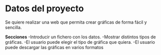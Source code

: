 # Datos del proyecto
Se quiere realizar una web que permita crear gráficas de forma fácil y sencilla.

**Secciones**
-Introducir un fichero con los datos.
-Mostrar distintos tipos de gráficas.
-El usuario puede elegir el tipo de gráfica que quiera.
-El usuario puede descargar las gráficas en varios formatos
